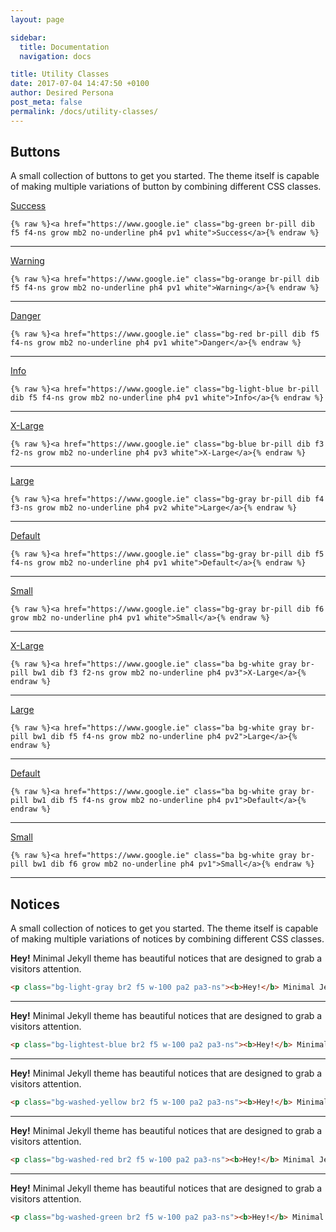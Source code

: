 ```yaml
---
layout: page

sidebar:
  title: Documentation
  navigation: docs

title: Utility Classes
date: 2017-07-04 14:47:50 +0100
author: Desired Persona
post_meta: false
permalink: /docs/utility-classes/
---
```


<h2 id="buttons">Buttons</h2>

A small collection of buttons to get you started. The theme itself is capable of making multiple variations of button by combining different CSS classes.

<a href="https://www.google.ie" class="bg-green br-pill dib f5 f4-ns grow mb2 no-underline ph4 pv1 white">Success</a>

```
{% raw %}<a href="https://www.google.ie" class="bg-green br-pill dib f5 f4-ns grow mb2 no-underline ph4 pv1 white">Success</a>{% endraw %}
```

***

<a href="https://www.google.ie" class="bg-orange br-pill dib f5 f4-ns grow mb2 no-underline ph4 pv1 white">Warning</a>

```
{% raw %}<a href="https://www.google.ie" class="bg-orange br-pill dib f5 f4-ns grow mb2 no-underline ph4 pv1 white">Warning</a>{% endraw %}
```

***

<a href="https://www.google.ie" class="bg-red br-pill dib f5 f4-ns grow mb2 no-underline ph4 pv1 white">Danger</a>

```
{% raw %}<a href="https://www.google.ie" class="bg-red br-pill dib f5 f4-ns grow mb2 no-underline ph4 pv1 white">Danger</a>{% endraw %}
```

***

<a href="https://www.google.ie" class="bg-light-blue br-pill dib f5 f4-ns grow mb2 no-underline ph4 pv1 white">Info</a>

```
{% raw %}<a href="https://www.google.ie" class="bg-light-blue br-pill dib f5 f4-ns grow mb2 no-underline ph4 pv1 white">Info</a>{% endraw %}
```

***

<a href="https://www.google.ie" class="bg-gray br-pill dib f3 f2-ns grow mb2 no-underline ph4 pv3 white">X-Large</a>

```
{% raw %}<a href="https://www.google.ie" class="bg-blue br-pill dib f3 f2-ns grow mb2 no-underline ph4 pv3 white">X-Large</a>{% endraw %}
```

***

<a href="https://www.google.ie" class="bg-gray br-pill dib f4 f3-ns grow mb2 no-underline ph4 pv2 white">Large</a>

```
{% raw %}<a href="https://www.google.ie" class="bg-gray br-pill dib f4 f3-ns grow mb2 no-underline ph4 pv2 white">Large</a>{% endraw %}
```

***

<a href="https://www.google.ie" class="bg-gray br-pill dib f5 f4-ns grow mb2 no-underline ph4 pv1 white">Default</a>

```
{% raw %}<a href="https://www.google.ie" class="bg-gray br-pill dib f5 f4-ns grow mb2 no-underline ph4 pv1 white">Default</a>{% endraw %}
```

***

<a href="https://www.google.ie" class="bg-gray br-pill dib f6 grow mb2 no-underline ph4 pv1 white">Small</a>

```
{% raw %}<a href="https://www.google.ie" class="bg-gray br-pill dib f6 grow mb2 no-underline ph4 pv1 white">Small</a>{% endraw %}
```

***

<a href="https://www.google.ie" class="ba bg-white gray br-pill bw1 dib f3 f2-ns grow mb2 no-underline ph4 pv3">X-Large</a>

```
{% raw %}<a href="https://www.google.ie" class="ba bg-white gray br-pill bw1 dib f3 f2-ns grow mb2 no-underline ph4 pv3">X-Large</a>{% endraw %}
```

***

<a href="https://www.google.ie" class="ba bg-white gray br-pill bw1 dib f5 f4-ns grow mb2 no-underline ph4 pv2">Large</a>

```
{% raw %}<a href="https://www.google.ie" class="ba bg-white gray br-pill bw1 dib f5 f4-ns grow mb2 no-underline ph4 pv2">Large</a>{% endraw %}
```

***

<a href="https://www.google.ie" class="ba bg-white gray br-pill bw1 dib f5 f4-ns grow mb2 no-underline ph4 pv1">Default</a>

```
{% raw %}<a href="https://www.google.ie" class="ba bg-white gray br-pill bw1 dib f5 f4-ns grow mb2 no-underline ph4 pv1">Default</a>{% endraw %}
```

***

<a href="https://www.google.ie" class="ba bg-white gray br-pill bw1 dib f6 grow mb2 no-underline ph4 pv1">Small</a>

```
{% raw %}<a href="https://www.google.ie" class="ba bg-white gray br-pill bw1 dib f6 grow mb2 no-underline ph4 pv1">Small</a>{% endraw %}
```

***


<h2 id="notices">Notices</h2>

A small collection of notices to get you started. The theme itself is capable of making multiple variations of notices by combining different CSS classes.

<p class="bg-light-gray br2 f5 w-100 pa2 pa3-ns"><b>Hey!</b> Minimal Jekyll theme has beautiful notices that are designed to grab a visitors attention.</p>

```html
<p class="bg-light-gray br2 f5 w-100 pa2 pa3-ns"><b>Hey!</b> Minimal Jekyll theme has beautiful notices that are designed to grab a visitors attention.</p>
```

***

<p class="bg-lightest-blue br2 f5 w-100 pa2 pa3-ns"><b>Hey!</b> Minimal Jekyll theme has beautiful notices that are designed to grab a visitors attention.</p>

```html
<p class="bg-lightest-blue br2 f5 w-100 pa2 pa3-ns"><b>Hey!</b> Minimal Jekyll theme has beautiful notices that are designed to grab a visitors attention.</p>
```

***

<p class="bg-washed-yellow br2 f5 w-100 pa2 pa3-ns"><b>Hey!</b> Minimal Jekyll theme has beautiful notices that are designed to grab a visitors attention.</p>

```html
<p class="bg-washed-yellow br2 f5 w-100 pa2 pa3-ns"><b>Hey!</b> Minimal Jekyll theme has beautiful notices that are designed to grab a visitors attention.</p>
```

***

<p class="bg-washed-red br2 f5 w-100 pa2 pa3-ns"><b>Hey!</b> Minimal Jekyll theme has beautiful notices that are designed to grab a visitors attention.</p>

```html
<p class="bg-washed-red br2 f5 w-100 pa2 pa3-ns"><b>Hey!</b> Minimal Jekyll theme has beautiful notices that are designed to grab a visitors attention.</p>
```

***

<p class="bg-washed-green br2 f5 w-100 pa2 pa3-ns"><b>Hey!</b> Minimal Jekyll theme has beautiful notices that are designed to grab a visitors attention.</p>

```html
<p class="bg-washed-green br2 f5 w-100 pa2 pa3-ns"><b>Hey!</b> Minimal Jekyll theme has beautiful notices that are designed to grab a visitors attention.</p>
```



